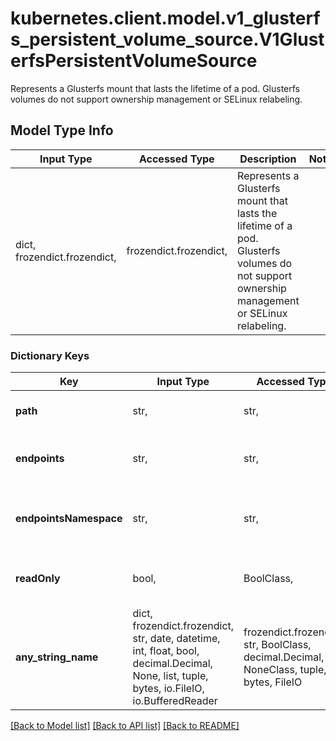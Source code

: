 # kubernetes.client.model.v1_glusterfs_persistent_volume_source.V1GlusterfsPersistentVolumeSource

Represents a Glusterfs mount that lasts the lifetime of a pod. Glusterfs volumes do not support ownership management or SELinux relabeling.

## Model Type Info
Input Type | Accessed Type | Description | Notes
------------ | ------------- | ------------- | -------------
dict, frozendict.frozendict,  | frozendict.frozendict,  | Represents a Glusterfs mount that lasts the lifetime of a pod. Glusterfs volumes do not support ownership management or SELinux relabeling. | 

### Dictionary Keys
Key | Input Type | Accessed Type | Description | Notes
------------ | ------------- | ------------- | ------------- | -------------
**path** | str,  | str,  | path is the Glusterfs volume path. More info: https://examples.k8s.io/volumes/glusterfs/README.md#create-a-pod | 
**endpoints** | str,  | str,  | endpoints is the endpoint name that details Glusterfs topology. More info: https://examples.k8s.io/volumes/glusterfs/README.md#create-a-pod | 
**endpointsNamespace** | str,  | str,  | endpointsNamespace is the namespace that contains Glusterfs endpoint. If this field is empty, the EndpointNamespace defaults to the same namespace as the bound PVC. More info: https://examples.k8s.io/volumes/glusterfs/README.md#create-a-pod | [optional] 
**readOnly** | bool,  | BoolClass,  | readOnly here will force the Glusterfs volume to be mounted with read-only permissions. Defaults to false. More info: https://examples.k8s.io/volumes/glusterfs/README.md#create-a-pod | [optional] 
**any_string_name** | dict, frozendict.frozendict, str, date, datetime, int, float, bool, decimal.Decimal, None, list, tuple, bytes, io.FileIO, io.BufferedReader | frozendict.frozendict, str, BoolClass, decimal.Decimal, NoneClass, tuple, bytes, FileIO | any string name can be used but the value must be the correct type | [optional]

[[Back to Model list]](../../README.md#documentation-for-models) [[Back to API list]](../../README.md#documentation-for-api-endpoints) [[Back to README]](../../README.md)

